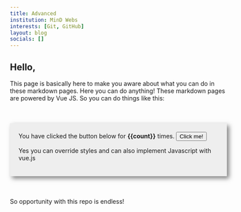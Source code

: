 ```yaml
---
title: Advanced
institution: MinD Webs
interests: [Git, GitHub]
layout: blog
socials: []
---
```


## Hello,

This page is basically here to make you aware about what you can do in these markdown pages. Here you can do anything! These markdown pages are powered by Vue JS. So you can do things like this:

<div class="vue-zone"> 
    You have clicked the button below for <strong>{{count}}</strong> times. 
    <button @click="clicked()">Click me!</button>
    <p>Yes you can override styles and can also implement Javascript with vue.js</p>
</div>

So opportunity with this repo is endless!

<script>
    export default {
        data(){
            return(
                {
                    count: 0
                }
            )
        },
        methods: {
            clicked: function(){
                this.count++
            }
        }
    }
</script>


<style scoped>
    .vue-zone{
        padding: 20px;
        background: #eee;
        box-shadow: 5px 5px 10px 0px rgba(0,0,0,0.5);
        margin: 50px 0;
    }
</style>